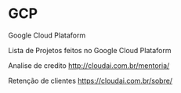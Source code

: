 # GCP
Google Cloud Plataform

Lista de Projetos feitos no Google Cloud Plataform


Analise de credito
http://cloudai.com.br/mentoria/

Retenção de clientes
https://cloudai.com.br/sobre/
